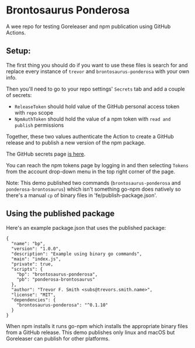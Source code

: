 # Brontosaurus Ponderosa

A wee repo for testing Goreleaser and npm publication using GitHub Actions.

## Setup:

The first thing you should do if you want to use these files is search for and replace every instance of `trevor` and `brontosaurus-ponderosa` with your own info.

Then you'll need to go to your repo settings' `Secrets` tab and add a couple of secrets:
- `ReleaseToken` should hold value of the GitHub personal access token with `repo` scope
- `NpmAuthToken` should hold the value of a npm token with `read and publish` permissions

Together, these two values authenticate the Action to create a GitHub release and to publish a new version of the npm package.

The GitHub secrets page [is here](https://github.com/settings/tokens/new).

You can reach the npm tokens page by logging in and then selecting `Tokens` from the account drop-down menu in the top right corner of the page.

Note: This demo published two commands (`brontosaurus-ponderosa` and `ponderosa-brontosaurus`) which isn't something go-npm does natively so there's a manual `cp` of binary files in 'fe/publish-package.json'.

## Using the published package

Here's an example package.json that uses the published package:

	{
	  "name": "bp",
	  "version": "1.0.0",
	  "description": "Example using binary go commands",
	  "main": "index.js",
	  "private": true,
	  "scripts": {
	    "bp": "brontosaurus-ponderosa",
	    "pb": "ponderosa-brontosaurus"
	  },
	  "author": "Trevor F. Smith <subs@trevors.smith.name>",
	  "license": "MIT",
	  "dependencies": {
	    "brontosaurus-ponderosa": "^0.1.10"
	  }
	}

When npm installs it runs go-npm which installs the appropriate binary files from a GitHub release. This demo publishes only linux and macOS but Goreleaser can publish for other platforms.

